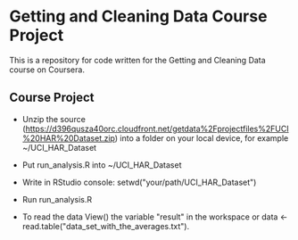 Getting and Cleaning Data Course Project
=========================

This is a repository for code written for the Getting and Cleaning Data course on Coursera.  

## Course Project

* Unzip the source (https://d396qusza40orc.cloudfront.net/getdata%2Fprojectfiles%2FUCI%20HAR%20Dataset.zip) into a folder on your local device, for example ~/UCI_HAR_Dataset  

* Put run_analysis.R into ~/UCI_HAR_Dataset

* Write in RStudio console: setwd("your/path/UCI_HAR_Dataset")

* Run run_analysis.R

* To read the data View() the variable "result" in the workspace or data <- read.table("data_set_with_the_averages.txt"). 
